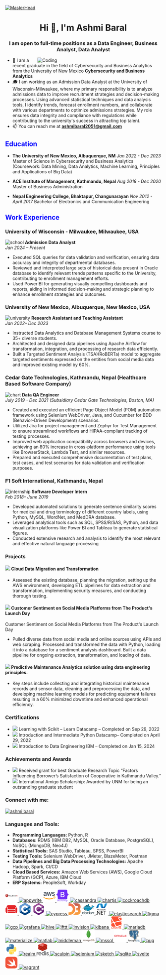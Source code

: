 [![MasterHead](https://media4.giphy.com/media/v1.Y2lkPTc5MGI3NjExM29qN3d3dGxoaDc1Mjd4YTdscm9hZjA4OWM0aThibWMwM3ZrdTF4NSZlcD12MV9pbnRlcm5hbF9naWZfYnlfaWQmY3Q9Zw/3oKIPEqDGUULpEU0aQ/giphy.gif)](https://github.com/AshmiB/AshmiB)

<h1 align="center">Hi 👋, I'm Ashmi Baral</h1>
<h3 align="center">I am open to full-time positions as a Data Engineer, Business Analyst, Data Analyst</h3>

<img align="right" alt="Coding" width="400" src="https://cdn.dribbble.com/users/1162077/screenshots/3848914/programmer.gif">

- 🔭 I am a recent graduate in the field of Cybersecurity and Business Analytics from the University of New Mexico **Cybersecurity and Business Analytics**
- 🎓 I am working as an Admission Data Analyst at the University of Wisconsin-Milwaukee, where my primary responsibility is to analyze admissions data to improve recruitment strategies and decision-making processes. Using advanced statistical techniques and data analysis tools, I identify trends, forecast enrollment numbers, and collaborate with various departments to optimize admissions strategies. My role ensures data integrity and compliance with regulations while contributing to the university's success in attracting top talent.
- 📫 You can reach me at **ashmibaral2051@gmail.com**

## <font color="blue">Education</font>


- **The University of New Mexico, Albuquerque, NM**
  *Jan 2022 - Dec 2023*
  Master of Science in Cybersecurity and Business Analytics
  (Coursework: Data Mining, Data Analytics, Machine Learning, Principles and Applications of Big Data)

- **ACE Institute of Management, Kathmandu, Nepal**
  *Aug 2018 - Dec 2020*
  Master of Business Administration

- **Nepal Engineering College, Bhaktapur, Changunarayan**
  *Nov 2012 - April 2017*
  Bachelor of Electronics and Communication Engineering

## <font color="blue">Work Experience</font>

### University of Wisconsin - Milwaukee, Milwaukee, USA
<img src="https://img.icons8.com/ios-filled/50/000000/school.png" alt="school" width="20"/> **Admission Data Analyst**  
*Jan 2024 – Present*

- Executed SQL queries for data validation and verification, ensuring data accuracy and integrity of departmental databases.
- Reviewed and interpreted large sets of historical data present in Oracle database to identify relevant trends patterns specific to the University, contributing to enrollment management efforts.
- Used Power BI for generating visually compelling dashboards and reports, aiding in informed decision-making and strategic planning to enhance enrollment strategies and outcomes.

### University of New Mexico, Albuquerque, New Mexico, USA
<img src="https://img.icons8.com/ios-filled/50/000000/university.png" alt="university" width="20"/> **Research Assistant and Teaching Assistant**  
*Jan 2022– Dec 2023*

- Instructed Data Analytics and Database Management Systems course to 35+ diverse students.
- Architected and designed data pipelines using Apache Airflow for transformation, integration, and processing of research data efficiently.
- Built a Targeted Sentiment Analysis (TSA)(RoBERTa) model to aggregate targeted sentiments expressed on the entities from social media data and improved existing model by 60%.

### Cedar Gate Technologies, Kathmandu, Nepal (Healthcare Based Software Company)
<img src="https://img.icons8.com/ios-filled/50/000000/combo-chart.png" alt="chart" width="20"/> **Data QA Engineer**  
*July 2019 - Dec 2021 (Subsidiary Cedar Gate Technologies, Boston, MA)*

- Created and executed an efficient Page Object Model (POM) automation framework using Selenium WebDriver, Java, and Cucumber for BDD (Behavior-Driven Development) scenarios.
- Utilized Jira for project management and Zephyr for Test Management to ensure streamlined workflows and HIPAA-compliant tracking of testing processes.
- Improved web application compatibility across browsers and devices, achieving an 80% increase in cross-platform performance using tools like BrowserStack, Lambda Test, and similar resources.
- Prepared and executed comprehensive documentation of test plans, test cases, and test scenarios for data validation and verification purposes.

### F1 Soft International, Kathmandu, Nepal
<img src="https://img.icons8.com/ios-filled/50/000000/internship.png" alt="internship" width="20"/> **Software Developer Intern**  
*Feb 2018– June 2019*

- Developed automated solutions to generate sentence similarity scores for medical and drug terminology of different country labels, using Python, MySQL, WordNet, and MedDRA database.
- Leveraged analytical tools such as SQL, SPSS/R/SAS, Python, and data visualization platforms like Power BI and Tableau to generate statistical figures.
- Conducted extensive research and analysis to identify the most relevant and effective natural language processing



### Projects

#### <img src="https://img.icons8.com/dusk/30/000000/data-backup.png"/> Cloud Data Migration and Transformation
- Assessed the existing database, planning the migration, setting up the AWS environment, developing ETL pipelines for data extraction and transformation, implementing security measures, and conducting thorough testing.

#### <img src="https://img.icons8.com/ios-filled/30/000000/social-media-communication.png"/> Customer Sentiment on Social Media Platforms from The Product's Launch Day
 Customer Sentiment on Social Media Platforms from The Product's Launch Day
- Pulled diverse data from social media and online sources using APIs and web scraping. Processed and transformed the data with Python, loading it into a database for a sentiment analysis dashboard. Built a data pipeline for ongoing extraction, transformation, and loading of data.

#### <img src="https://img.icons8.com/plasticine/30/000000/maintenance.png"/> Predictive Maintenance Analytics solution using data engineering principles.
- Key steps include collecting and integrating historical maintenance records and sensor data, cleaning and preprocessing the data, and developing machine learning models for predicting equipment failures resulting in a 60% minimized downtime and enhanced operational efficiency.

### Certifications
- <img src="https://img.icons8.com/ios/50/000000/data-science.png"/> Learning with Scikit – Learn Datacamp – Completed on Sep 29, 2022
- <img src="https://img.icons8.com/ios/50/000000/python.png"/> Introduction and Intermediate Python Datacamp– Completed on April 29, 2022
- <img src="https://img.icons8.com/ios/50/000000/ibm.png"/> Introduction to Data Engineering IBM – Completed on Jan 15, 2024

### Achievements and Awards
- <img src="https://img.icons8.com/ios/50/000000/prize.png"/> Received grant for best Graduate Research Topic “Factors Influencing Borrower’s Satisfaction of Cooperative in Kathmandu Valley.”
- <img src="https://img.icons8.com/ios/50/000000/trophy.png"/> International Amigo Scholarship: Awarded by UNM for being an outstanding graduate student






<h3 align="left">Connect with me:</h3>
<p align="left">
<a href="https://linkedin.com/in/ashmi baral" target="blank"><img align="center" src="https://raw.githubusercontent.com/rahuldkjain/github-profile-readme-generator/master/src/images/icons/Social/linked-in-alt.svg" alt="ashmi baral" height="30" width="40" /></a>
</p>

<h3 align="left">Languages and Tools:</h3>

- **Programming Languages:** Python, R
- **Databases:** RDMS (IBM DB2, MySQL, Oracle Database, PostgreSQL), NoSQL (MongoDB, Neo4J)
- **Statistical Tools:** SAS Studio, Tableau, SPSS, PowerBI
- **Testing Tools:** Selenium WebDriver, JMeter, BlazeMeter, Postman
- **Data Pipelines and Big Data Processing Technologies:** Apache Hadoop, Spark, CI/CD
- **Cloud Based Services:** Amazon Web Services (AWS), Google Cloud Platform (GCP), Azure, IBM Cloud
- **ERP Systems:** PeopleSoft, Workday
<p align="left"> <a href="https://angular.io" target="_blank" rel="noreferrer"> <img src="https://raw.githubusercontent.com/devicons/devicon/master/icons/angularjs/angularjs-original-wordmark.svg" alt="angularjs" width="40" height="40"/> </a> <a href="https://appwrite.io" target="_blank" rel="noreferrer"> <img src="https://www.vectorlogo.zone/logos/appwriteio/appwriteio-icon.svg" alt="appwrite" width="40" height="40"/> </a> <a href="https://aws.amazon.com" target="_blank" rel="noreferrer"> <img src="https://raw.githubusercontent.com/devicons/devicon/master/icons/amazonwebservices/amazonwebservices-original-wordmark.svg" alt="aws" width="40" height="40"/> </a> <a href="https://getbootstrap.com" target="_blank" rel="noreferrer"> <img src="https://raw.githubusercontent.com/devicons/devicon/master/icons/bootstrap/bootstrap-plain-wordmark.svg" alt="bootstrap" width="40" height="40"/> </a> <a href="https://cassandra.apache.org/" target="_blank" rel="noreferrer"> <img src="https://www.vectorlogo.zone/logos/apache_cassandra/apache_cassandra-icon.svg" alt="cassandra" width="40" height="40"/> </a> <a href="https://www.chartjs.org" target="_blank" rel="noreferrer"> <img src="https://www.chartjs.org/media/logo-title.svg" alt="chartjs" width="40" height="40"/> </a> <a href="https://www.cockroachlabs.com/product/cockroachdb/" target="_blank" rel="noreferrer"> <img src="https://cdn.worldvectorlogo.com/logos/cockroachdb.svg" alt="cockroachdb" width="40" height="40"/> </a> <a href="https://couchdb.apache.org/" target="_blank" rel="noreferrer"> <img src="https://raw.githubusercontent.com/devicons/devicon/0d6c64dbbf311879f7d563bfc3ccf559f9ed111c/icons/couchdb/couchdb-original.svg" alt="couchdb" width="40" height="40"/> </a> <a href="https://www.w3schools.com/cpp/" target="_blank" rel="noreferrer"> <img src="https://raw.githubusercontent.com/devicons/devicon/master/icons/cplusplus/cplusplus-original.svg" alt="cplusplus" width="40" height="40"/> </a> <a href="https://www.w3schools.com/cs/" target="_blank" rel="noreferrer"> <img src="https://raw.githubusercontent.com/devicons/devicon/master/icons/csharp/csharp-original.svg" alt="csharp" width="40" height="40"/> </a> <a href="https://www.cypress.io" target="_blank" rel="noreferrer"> <img src="https://raw.githubusercontent.com/simple-icons/simple-icons/6e46ec1fc23b60c8fd0d2f2ff46db82e16dbd75f/icons/cypress.svg" alt="cypress" width="40" height="40"/> </a> <a href="https://d3js.org/" target="_blank" rel="noreferrer"> <img src="https://raw.githubusercontent.com/devicons/devicon/master/icons/d3js/d3js-original.svg" alt="d3js" width="40" height="40"/> </a> <a href="https://www.docker.com/" target="_blank" rel="noreferrer"> <img src="https://raw.githubusercontent.com/devicons/devicon/master/icons/docker/docker-original-wordmark.svg" alt="docker" width="40" height="40"/> </a> <a href="https://dotnet.microsoft.com/" target="_blank" rel="noreferrer"> <img src="https://raw.githubusercontent.com/devicons/devicon/master/icons/dot-net/dot-net-original-wordmark.svg" alt="dotnet" width="40" height="40"/> </a> <a href="https://www.elastic.co" target="_blank" rel="noreferrer"> <img src="https://www.vectorlogo.zone/logos/elastic/elastic-icon.svg" alt="elasticsearch" width="40" height="40"/> </a> <a href="https://www.figma.com/" target="_blank" rel="noreferrer"> <img src="https://www.vectorlogo.zone/logos/figma/figma-icon.svg" alt="figma" width="40" height="40"/> </a> <a href="https://cloud.google.com" target="_blank" rel="noreferrer"> <img src="https://www.vectorlogo.zone/logos/google_cloud/google_cloud-icon.svg" alt="gcp" width="40" height="40"/> </a> <a href="https://grafana.com" target="_blank" rel="noreferrer"> <img src="https://www.vectorlogo.zone/logos/grafana/grafana-icon.svg" alt="grafana" width="40" height="40"/> </a> <a href="https://hive.apache.org/" target="_blank" rel="noreferrer"> <img src="https://www.vectorlogo.zone/logos/apache_hive/apache_hive-icon.svg" alt="hive" width="40" height="40"/> </a> <a href="https://ifttt.com/" target="_blank" rel="noreferrer"> <img src="https://www.vectorlogo.zone/logos/ifttt/ifttt-ar21.svg" alt="ifttt" width="40" height="40"/> </a> <a href="https://www.invisionapp.com/" target="_blank" rel="noreferrer"> <img src="https://www.vectorlogo.zone/logos/invisionapp/invisionapp-icon.svg" alt="invision" width="40" height="40"/> </a> <a href="https://www.elastic.co/kibana" target="_blank" rel="noreferrer"> <img src="https://www.vectorlogo.zone/logos/elasticco_kibana/elasticco_kibana-icon.svg" alt="kibana" width="40" height="40"/> </a> <a href="https://laravel.com/" target="_blank" rel="noreferrer"> <img src="https://raw.githubusercontent.com/devicons/devicon/master/icons/laravel/laravel-plain-wordmark.svg" alt="laravel" width="40" height="40"/> </a> <a href="https://mariadb.org/" target="_blank" rel="noreferrer"> <img src="https://www.vectorlogo.zone/logos/mariadb/mariadb-icon.svg" alt="mariadb" width="40" height="40"/> </a> <a href="https://materializecss.com/" target="_blank" rel="noreferrer"> <img src="https://raw.githubusercontent.com/prplx/svg-logos/5585531d45d294869c4eaab4d7cf2e9c167710a9/svg/materialize.svg" alt="materialize" width="40" height="40"/> </a> <a href="https://www.mathworks.com/" target="_blank" rel="noreferrer"> <img src="https://upload.wikimedia.org/wikipedia/commons/2/21/Matlab_Logo.png" alt="matlab" width="40" height="40"/> </a> <a href="https://middlemanapp.com/" target="_blank" rel="noreferrer"> <img src="https://raw.githubusercontent.com/leungwensen/svg-icon/b84b3f3a3da329b7c1d02346865f8e98beb05413/dist/svg/logos/middleman.svg" alt="middleman" width="40" height="40"/> </a> <a href="https://www.mongodb.com/" target="_blank" rel="noreferrer"> <img src="https://raw.githubusercontent.com/devicons/devicon/master/icons/mongodb/mongodb-original-wordmark.svg" alt="mongodb" width="40" height="40"/> </a> <a href="https://www.microsoft.com/en-us/sql-server" target="_blank" rel="noreferrer"> <img src="https://www.svgrepo.com/show/303229/microsoft-sql-server-logo.svg" alt="mssql" width="40" height="40"/> </a> <a href="https://www.oracle.com/" target="_blank" rel="noreferrer"> <img src="https://raw.githubusercontent.com/devicons/devicon/master/icons/oracle/oracle-original.svg" alt="oracle" width="40" height="40"/> </a> <a href="https://www.postgresql.org" target="_blank" rel="noreferrer"> <img src="https://raw.githubusercontent.com/devicons/devicon/master/icons/postgresql/postgresql-original-wordmark.svg" alt="postgresql" width="40" height="40"/> </a> <a href="https://pugjs.org" target="_blank" rel="noreferrer"> <img src="https://cdn.worldvectorlogo.com/logos/pug.svg" alt="pug" width="40" height="40"/> </a> <a href="https://www.python.org" target="_blank" rel="noreferrer"> <img src="https://raw.githubusercontent.com/devicons/devicon/master/icons/python/python-original.svg" alt="python" width="40" height="40"/> </a> <a href="https://realm.io/" target="_blank" rel="noreferrer"> <img src="https://raw.githubusercontent.com/bestofjs/bestofjs-webui/8665e8c267a0215f3159df28b33c365198101df5/public/logos/realm.svg" alt="realm" width="40" height="40"/> </a> <a href="https://redis.io" target="_blank" rel="noreferrer"> <img src="https://raw.githubusercontent.com/devicons/devicon/master/icons/redis/redis-original-wordmark.svg" alt="redis" width="40" height="40"/> </a> <a href="https://sculpin.io/" target="_blank" rel="noreferrer"> <img src="https://gist.githubusercontent.com/vivek32ta/c7f7bf583c1fb1c58d89301ea40f37fd/raw/1782aef8672484698c0dd407f900c4a329ed5bc4/sculpin.svg" alt="sculpin" width="40" height="40"/> </a> <a href="https://www.selenium.dev" target="_blank" rel="noreferrer"> <img src="https://raw.githubusercontent.com/detain/svg-logos/780f25886640cef088af994181646db2f6b1a3f8/svg/selenium-logo.svg" alt="selenium" width="40" height="40"/> </a> <a href="https://www.sketch.com/" target="_blank" rel="noreferrer"> <img src="https://www.vectorlogo.zone/logos/sketchapp/sketchapp-icon.svg" alt="sketch" width="40" height="40"/> </a> <a href="https://www.sqlite.org/" target="_blank" rel="noreferrer"> <img src="https://www.vectorlogo.zone/logos/sqlite/sqlite-icon.svg" alt="sqlite" width="40" height="40"/> </a> <a href="https://svelte.dev" target="_blank" rel="noreferrer"> <img src="https://upload.wikimedia.org/wikipedia/commons/1/1b/Svelte_Logo.svg" alt="svelte" width="40" height="40"/> </a> <a href="https://developer.apple.com/swift/" target="_blank" rel="noreferrer"> <img src="https://raw.githubusercontent.com/devicons/devicon/master/icons/swift/swift-original.svg" alt="swift" width="40" height="40"/> </a> <a href="https://www.vagrantup.com/" target="_blank" rel="noreferrer"> <img src="https://www.vectorlogo.zone/logos/vagrantup/vagrantup-icon.svg" alt="vagrant" width="40" height="40"/> </a> </p>
